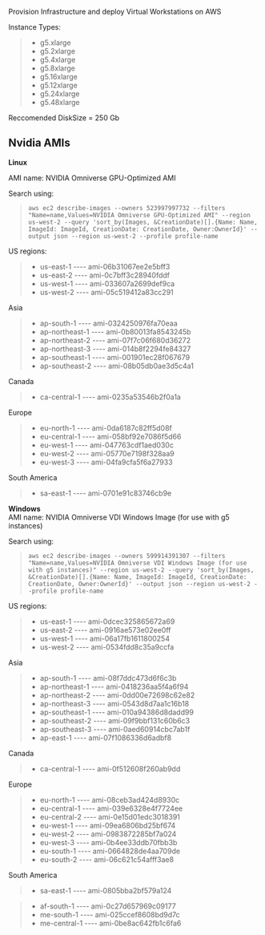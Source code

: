 
Provision Infrastructure and deploy Virtual Workstations on AWS<br/>

Instance Types:<br/>
> - g5.xlarge<br/>
> - g5.2xlarge<br/>
> - g5.4xlarge<br/>
> - g5.8xlarge<br/>
> - g5.16xlarge<br/>
> - g5.12xlarge<br/>
> - g5.24xlarge<br/>
> - g5.48xlarge<br/>

Reccomended DiskSize = 250 Gb

## Nvidia AMIs<br/>

**Linux**<br/>

AMI name: NVIDIA Omniverse GPU-Optimized AMI<br/>

Search using:<br/>
> ```aws ec2 describe-images --owners 523997997732 --filters "Name=name,Values=NVIDIA Omniverse GPU-Optimized AMI" --region us-west-2 --query 'sort_by(Images, &CreationDate)[].{Name: Name, ImageId: ImageId, CreationDate: CreationDate, Owner:OwnerId}' --output json --region us-west-2 --profile profile-name```<br/>

US regions:<br/>
> - us-east-1 ---- ami-06b31067ee2e5bff3<br/>
> - us-east-2 ----  ami-0c7bff3c28940fddf<br/>
> - us-west-1 ----  ami-033607a2699def9ca<br/>
> - us-west-2 ----  ami-05c519412a83cc291<br/>

Asia<br/>
> - ap-south-1 ----  ami-0324250976fa70eaa<br/>
> - ap-northeast-1 ----  ami-0b80013fa8543245b<br/>
> - ap-northeast-2 ----  ami-07f7c06f680d36272<br/>
> - ap-northeast-3 ----  ami-014b8f2294fe84327<br/>
> - ap-southeast-1 ----  ami-001901ec28f067679<br/>
> - ap-southeast-2 ----  ami-08b05db0ae3d5c4a1<br/>

Canada<br/>
> - ca-central-1 ----  ami-0235a53546b2f0a1a<br/>

Europe<br/>
> - eu-north-1 ----  ami-0da6187c82ff5d08f<br/>
> - eu-central-1 ----  ami-058bf92e7086f5d66<br/>
> - eu-west-1 ----  ami-047763cdf1aed030c<br/>
> - eu-west-2 ----  ami-05770e7198f328aa9<br/>
> - eu-west-3 ----  ami-04fa9cfa5f6a27933<br/>

South America<br/>
> - sa-east-1 ----  ami-0701e91c83746cb9e<br/>

**Windows**<br/>
AMI name: NVIDIA Omniverse VDI Windows Image (for use with g5 instances)<br/>

Search using:<br/>
> ```aws ec2 describe-images --owners 599914391307 --filters "Name=name,Values=NVIDIA Omniverse VDI Windows Image (for use with g5 instances)" --region us-west-2 --query 'sort_by(Images, &CreationDate)[].{Name: Name, ImageId: ImageId, CreationDate: CreationDate, Owner:OwnerId}' --output json --region us-west-2 --profile profile-name```<br/>

US regions:<br/>
> - us-east-1 ---- ami-0dcec325865672a69<br/>
> - us-east-2 ----  ami-0916ae573e02ee0ff<br/>
> - us-west-1 ----  ami-06a17fb1611800254<br/>
> - us-west-2 ----  ami-0534fdd8c35a9ccfa<br/>

Asia<br/>
> - ap-south-1 ----  ami-08f7ddc473d6f6c3b<br/>
> - ap-northeast-1 ----  ami-0418236aa5f4a6f94<br/>
> - ap-northeast-2 ----  ami-0dd00e72698c62e82<br/>
> - ap-northeast-3 ----  ami-0543d8d7aa1c16b18<br/>
> - ap-southeast-1 ----  ami-010a94386d8dadd99<br/>
> - ap-southeast-2 ----  ami-09f9bbf131c60b6c3<br/>
> - ap-southeast-3 ----  ami-0aed60914cbc7ab1f<br/>
> - ap-east-1 ----  ami-07f1086336d6adbf8<br/>


Canada<br/>
> - ca-central-1 ----  ami-0f512608f260ab9dd<br/>

Europe<br/>
> - eu-north-1 ----  ami-08ceb3ad424d8930c<br/>
> - eu-central-1 ----  ami-039e6328e4f7724ee<br/>
> - eu-central-2 ----  ami-0e15d01edc3018391<br/>
> - eu-west-1 ----  ami-09ea6806bd25bf674<br/>
> - eu-west-2 ----  ami-0983872285bf7a024<br/>
> - eu-west-3 ----  ami-0b4ee33ddb70fbb3b<br/>
> - eu-south-1 ----   ami-0664828de4aa709de<br/>
> - eu-south-2 ----   ami-06c621c54afff3ae8<br/>

South America<br/>
> - sa-east-1 ----  ami-0805bba2bf579a124<br/>

> - af-south-1 ----   ami-0c27d657969c09177<br/>
> - me-south-1 ----   ami-025ccef8608bd9d7c<br/>
> - me-central-1 ----   ami-0be8ac642fb1c6fa6<br/>